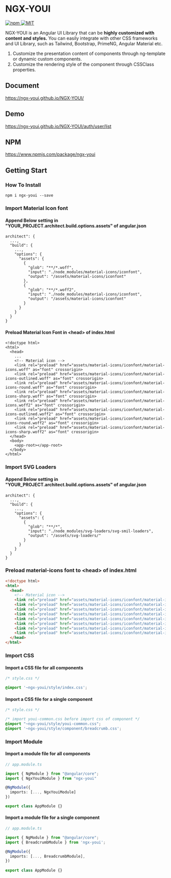 # NGX-YOUI

<a href="https://www.npmjs.com/package/ngx-youi">
  <img src="https://img.shields.io/npm/v/ngx-youi.svg" alt="npm">
</a>

<a href="LICENSE">
  <img src="https://img.shields.io/badge/License-MIT-yellow.svg" alt="MIT">
</a>


NGX-YOUI is an Angular UI Library that can be <strong>highly customized with content and styles.</strong>
You can easily integrate with other CSS frameworks and UI Library, such as Tailwind, Bootstrap, PrimeNG, Angular Material etc.

1. Customize the presentation content of components through ng-template or dynamic custom components.
1. Customize the rendering style of the component through CSSClass properties.

## Document
https://ngx-youi.github.io/NGX-YOUI/

## Demo
https://ngx-youi.github.io/NGX-YOUI/auth/user/list

## NPM
https://www.npmjs.com/package/ngx-youi

## Getting Start
### How To Install
```
npm i ngx-youi --save
```

### Import Material Icon font
#### Append Below setting in "YOUR_PROJECT.architect.build.options.assets" of angular.json
```
architect": {
  ...,
  "build": {
    ...,
    "options": {
      "assets": {
        {
          "glob": "**/*.woff",
          "input": "./node_modules/material-icons/iconfont",
          "output": "/assets/material-icons/iconfont"
        },
        {
          "glob": "**/*.woff2",
          "input": "./node_modules/material-icons/iconfont",
          "output": "/assets/material-icons/iconfont"
        }
      }
    }
  }
}
```

#### Preload Material Icon Font in \<head> of index.html
```
<!doctype html>
<html>
  <head>
    ...  
    <!-- Material icon -->
    <link rel="preload" href="assets/material-icons/iconfont/material-icons.woff" as="font" crossorigin>
    <link rel="preload" href="assets/material-icons/iconfont/material-icons-outlined.woff" as="font" crossorigin>
    <link rel="preload" href="assets/material-icons/iconfont/material-icons-round.woff" as="font" crossorigin>
    <link rel="preload" href="assets/material-icons/iconfont/material-icons-sharp.woff" as="font" crossorigin>
    <link rel="preload" href="assets/material-icons/iconfont/material-icons.woff2" as="font" crossorigin>
    <link rel="preload" href="assets/material-icons/iconfont/material-icons-outlined.woff2" as="font" crossorigin>
    <link rel="preload" href="assets/material-icons/iconfont/material-icons-round.woff2" as="font" crossorigin>
    <link rel="preload" href="assets/material-icons/iconfont/material-icons-sharp.woff2" as="font" crossorigin>
  </head>
  <body>
    <app-root></app-root>
  </body>
</html>
```


### Import SVG Loaders
#### Append Below setting in "YOUR_PROJECT.architect.build.options.assets" of angular.json
```
architect": {
  ...,
  "build": {
    ...,
    "options": {
      "assets": {
        {
          "glob": "**/*",
          "input": "./node_modules/svg-loaders/svg-smil-loaders",
          "output": "/assets/svg-loaders/"
        }
      }
    }
  }
}
```

### Preload material-icons font to \<head> of index.html
```html
<!doctype html>
<html>
  <head>
    <!-- Material icon -->
    <link rel="preload" href="assets/material-icons/iconfont/material-icons.woff" as="font" crossorigin>
    <link rel="preload" href="assets/material-icons/iconfont/material-icons-outlined.woff" as="font" crossorigin>
    <link rel="preload" href="assets/material-icons/iconfont/material-icons-round.woff" as="font" crossorigin>
    <link rel="preload" href="assets/material-icons/iconfont/material-icons-sharp.woff" as="font" crossorigin>
    <link rel="preload" href="assets/material-icons/iconfont/material-icons.woff2" as="font" crossorigin>
    <link rel="preload" href="assets/material-icons/iconfont/material-icons-outlined.woff2" as="font" crossorigin>
    <link rel="preload" href="assets/material-icons/iconfont/material-icons-round.woff2" as="font" crossorigin>
    <link rel="preload" href="assets/material-icons/iconfont/material-icons-sharp.woff2" as="font" crossorigin>
  </head>
</html>
```

### Import CSS
#### Import a CSS file for all components
```css
/* style.css */

@import '~ngx-youi/style/index.css';
```

#### Import a CSS file for a single component
```css
/* style.css */

/* import youi-common.css before import css of component */
@import "~ngx-youi/style/youi-common.css";
@import '~ngx-youi/style/component/breadcrumb.css';
```

### Import Module
#### Import a module file for all components
```ts
// app.module.ts

import { NgModule } from "@angular/core";
import { NgxYouiModule } from "ngx-youi"

@NgModule({
  imports: [..., NgxYouiModule]
})

export class AppModule {}
```

#### Import a module file for a single component
```ts
// app.module.ts

import { NgModule } from "@angular/core";
import { BreadcrumbModule } from 'ngx-youi';

@NgModule({
  imports: [..., BreadcrumbModule],
})
  
export class AppModule {}
```